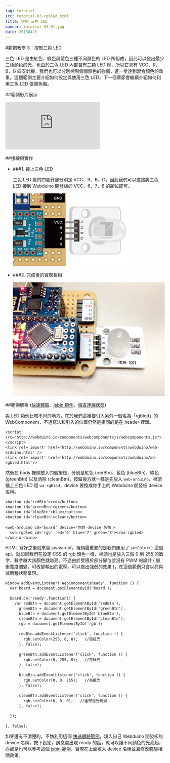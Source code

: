 ```yaml
---
tag: tutorial
src: tutorial-03-rgbled.html
title: 控制 三色 LED
banner: tutorial-03-01.jpg
date: 20150425
---
```


<!-- @@master  = ../../_layout.html-->

<!-- @@block  =  meta-->

<title>範例教學 3：控制 三色 LED :::: Webduino = Web + Arduino</title>

<meta property="og:description" content="三色 LED 是由紅色、綠色與藍色三種不同顏色的 LED 所組成，因此可以發出最少三種顏色的光，也由於三色 LED 內部含有三顆 LED 燈，所以它具有 VCC、R、B、G 四支針腳，我們也可以分別控制個個顏色的強弱，進一步達到混合顏色的效果。這個範例主要介紹如何設定與使用三色 LED，下一個章節會繼續介紹如何利用三色 LED 做調色盤。">

<!-- @@close-->



<!-- @@block  =  tutorials-->
#範例教學 3：控制三色 LED

三色 LED 是由紅色、綠色與藍色三種不同顏色的 LED 所組成，因此可以發出最少三種顏色的光，也由於三色 LED 內部含有三顆 LED 燈，所以它具有 VCC、R、B、G 四支針腳，我們也可以分別控制個個顏色的強弱，進一步達到混合顏色的效果。這個範例主要介紹如何設定與使用三色 LED，下一個章節會繼續介紹如何利用三色 LED 做調色盤。

##範例影片展示

<iframe class="youtube" src="https://www.youtube.com/embed/VVIFWFtKr0A" frameborder="0" allowfullscreen></iframe>

##接線與實作

- ###1. 接上三色 LED

	三色 LED 燈的四隻針腳分別是 VCC、R、B、G，因此我們可以直接將三色 LED 接到 Webduino 開發板的 VCC、6、7、8 的腳位即可。

	![](../img/tutorials/tutorial-03-02.jpg)

- ###2. 完成後的實際長相

	![](../img/tutorials/tutorial-03-03.jpg)


##範例解析 ([快速體驗](http://webduinoio.github.io/samples/content/rgbled/index.html)、[jsbin 範例](http://jsbin.com/ridifi/6/edit?html,js,output)、[檢查連線狀態](http://webduino.io/device.html))

與 LED 範例比較不同的地方，在於我們這裡要引入另外一個名為「rgbled」的 WebComponent，不過寫法和引入的位置仍然是相同的是在 header 裡頭。

	<script src="http://webduino.io/components/webcomponentsjs/webcomponents.js"></script>
	<link rel='import' href='http://webduino.io/components/webduino/web-arduino.html' />
	<link rel='import' href='http://webduino.io/components/webduino/wa-rgbled.html'/>

然後在 body 裡頭放入四個按鈕，分別是紅色 (redBtn)、藍色 (blueBtn)、綠色 (greenBtn) 以及清除 (cleanBtn)，按鈕後方就一樣是先放入 `web-arduino`，裡頭插上三色 LED 燈 `wa-rgbled`，device 要換成你手上的 Webduino 開發板 device 名稱。

	<button id='redBtn'>red</button>
	<button id='greenBtn'>green</button>
	<button id='blueBtn'>blue</button>
	<button id='cleanBtn'>clean</button>

	<web-arduino id='board' device='你的 device 名稱'>
	  <wa-rgbled id='rgb' red='6' blue='7' green='8'></wa-rgbled>
	</web-arduino>

HTML 寫好之後就來寫 javascript，裡頭最重要的是我們運用了 `setColor()` 這個 api，就如同我們在設定 CSS 的 rgb 顏色一樣，裡頭也是放入三個 0 到 255 的數字，數字越大該顏色就越亮，不過由於受限於部分腳位並沒有 PWM 的設計 ( 脈衝寬度調變，可改變輸出的電壓，可以做出強弱的效果 )，在這個範例只會以亮與滅兩種狀態呈現。

	window.addEventListener('WebComponentsReady', function () {
	  var board = document.getElementById('board');

	  board.on('ready',function() {
	    var redBtn = document.getElementById('redBtn'),
	      greenBtn = document.getElementById('greenBtn'),
	      blueBtn = document.getElementById('blueBtn'),
	      cleanBtn = document.getElementById('cleanBtn'),
	      rgb = document.getElementById('rgb');

	      redBtn.addEventListener('click', function () {
	        rgb.setColor(255, 0, 0);   //亮紅光
	      }, false);

	      greenBtn.addEventListener('click', function () {
	        rgb.setColor(0, 255, 0);   //亮綠光
	      }, false);

	      blueBtn.addEventListener('click', function () {
	        rgb.setColor(0, 0, 255);   //亮藍光
	      }, false);

	      cleanBtn.addEventListener('click', function () {
	        rgb.setColor(0, 0, 0);   //全部燈光熄滅
	      }, false);

	  });

	}, false);

如果還有不清楚的，不妨利用這個 [快速體驗範例](http://webduinoio.github.io/samples/content/rgbled/index.html)，填入自己 Webduino 開發板的 device 名稱，按下設定，訊息處出現 ready 的話，就可以讓不同顏色的光亮起，亦或是也可以參考這個 [jsbin 範例](http://jsbin.com/ridifi/6/edit?html,js,output)，實際在上面填入 device 名稱並且修改體驗相關效果。



<!-- @@close-->